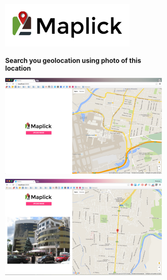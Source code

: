 ![image](https://github.com/aiserg/Maplick/blob/master/public/Maplick-logo-2.png)


## Search you geolocation using photo of this location 

![image](https://github.com/aiserg/Maplick/blob/master/public/018.png)

![image](https://github.com/aiserg/Maplick/blob/master/public/0.png)
